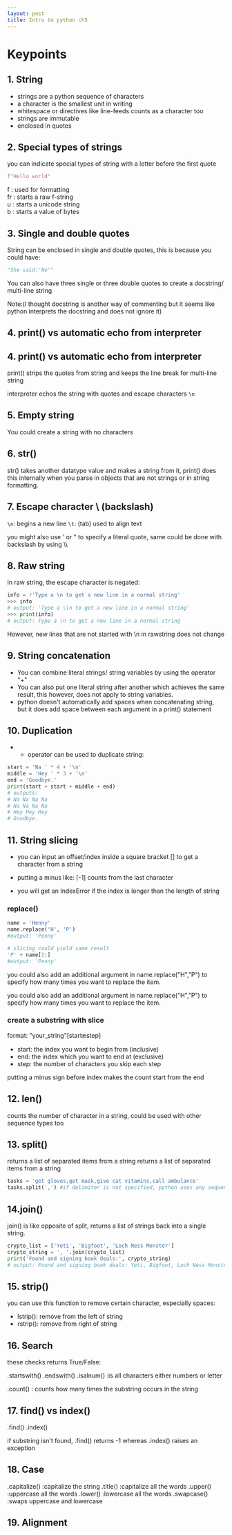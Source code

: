 ```yaml
---
layout: post
title: Intro to python ch5
---
```


# Keypoints
## 1. String

- strings are a python sequence of characters
- a character is the smallest unit in writing 
- whitespace or directives like line-feeds counts as a character too
- strings are immutable
- enclosed in quotes

## 2. Special types of strings

you can indicate special types of string with a letter before the first quote

```python
f"Hello world"
```
f : used for formatting  
fr : starts a raw f-string  
u : starts a unicode string  
b : starts a value of bytes

## 3. Single and double quotes

String can be enclosed in single and double quotes, this is because you could have:

```python
"She said:'No'"
```

You can also have three single or three double quotes to create a docstring/ multi-line string

Note:(I thought docstring is another way of commenting but it seems like python interprets the docstring and does not ignore it)

## 4. print() vs automatic echo from interpreter
## 4. print() vs automatic echo from interpreter

print() strips the quotes from string and keeps the line break for multi-line string

interpreter echos the string with quotes and escape characters ```\n```

## 5. Empty string

You could create a string with no characters 

## 6. str()

str() takes another datatype value and makes a string from it, print() does this internally when you parse in objects that are not strings or in string formatting.

## 7. Escape character \ (backslash)

```\n```: begins a new line
 ```\t```: (tab) used to align text

you might also use \' or \" to specify a literal quote, same could be done with backslash by using \\\


## 8. Raw string
In raw string, the escape character is negated:
```python
info = r'Type a \n to get a new line in a normal string'
>>> info
# output: 'Type a \\n to get a new line in a normal string'
>>> print(info)
# output: Type a \n to get a new line in a normal string
```
However, new lines that are not started with \n in rawstring does not change

## 9. String concatenation

- You can combine literal strings/ string variables by using the operator "+"
- You can also put one literal string after another which achieves the same result, this however, does not apply to string variables.
- python doesn't automatically add spaces when concatenating string, but it does add space between each argument in a print() statement 

## 10. Duplication

- * operator can be used to duplicate string:

```python
start = 'Na ' * 4 + '\n'
middle = 'Hey ' * 3 + '\n'
end = 'Goodbye.'
print(start + start + middle + end)
# outputs:     
# Na Na Na Na 
# Na Na Na Na 
# Hey Hey Hey 
# Goodbye.
```

## 11. String slicing

- you can input an offset/index inside a square bracket [] to get a character from a string

- putting a minus like: [-1] counts from the last character

- you will get an IndexError if the index is longer than the length of string

### replace()
``` python
name = 'Henny'
name.replace('H', 'P')
#output: 'Penny'

# slicing could yield same result
'P' + name[1:]
#output: 'Penny'
```

you could also add an additional argument in name.replace("H","P") to specify how many times you want to replace the item. 

you could also add an additional argument in name.replace("H","P") to specify how many times you want to replace the item. 

### create a substring with slice
format: "your_string"[start:end:step]

- start: the index you want to begin from (inclusive)
- end: the index which you want to end at (exclusive)
- step: the number of characters you skip each step

putting a minus sign before index makes the count start from the end

## 12. len()

counts the number of character in a string, could be used with other sequence types too

## 13. split()

returns a list of separated items from a string
returns a list of separated items from a string
```python
tasks = 'get gloves,get mask,give cat vitamins,call ambulance'
tasks.split(',') #if delimiter is not specified, python uses any sequence of white space characters
```

## 14.join()

join() is like opposite of split, returns a list of strings back into a single string.

```python
crypto_list = ['Yeti', 'Bigfoot', 'Loch Ness Monster']
crypto_string = ', '.join(crypto_list)
print('Found and signing book deals:', crypto_string)
# output: Found and signing book deals: Yeti, Bigfoot, Loch Ness Monster
```

## 15. strip()

you can use this function to remove certain character, especially spaces:

- lstrip(): remove from the left of string
- rstrip(): remove from right of string

## 16. Search

these checks returns True/False:

.startswith()
.endswith()
.isalnum() :is all characters either numbers or letter

.count() : counts how many times the substring occurs in the string

## 17. find() vs index()

.find()
.index()

if substring isn't found, .find() returns -1 whereas .index() raises an exception

## 18. Case

.capitalize() :capitalize the string
.title() :capitalize all the words
.upper() :uppercase all the words
.lower() :lowercase all the words
.swapcase() :swaps uppercase and lowercase

## 19. Alignment

